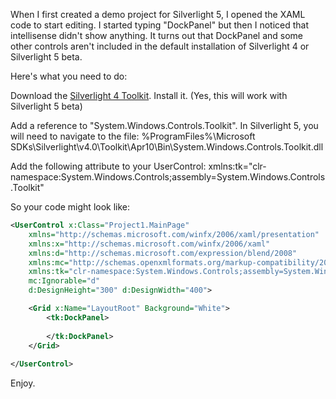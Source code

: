 <!--
author: JP Richardson
publish: Tue Jul 19 2011 19:05:21 GMT-0500 (CDT)
status: publish
type: post
link: https://procbits.wordpress.com/2011/07/19/missing-dockpanel-add-dockpanel-for-silverlight-4-or-silverlight-5/
tags: C#, Silverlight
slug: 2011/07/19/missing-dockpanel-add-dockpanel-for-silverlight-4-or-silverlight-5
title: Missing DockPanel? Add DockPanel for Silverlight 4 or Silverlight 5
-->



When I first created a demo project for Silverlight 5, I opened the XAML
code to start editing. I started typing "DockPanel" but then I noticed
that intellisense didn't show anything. It turns out that DockPanel and
some other controls aren't included in the default installation of
Silverlight 4 or Silverlight 5 beta.

Here's what you need to do:

Download the [Silverlight 4
Toolkit](http://silverlight.codeplex.com/releases/view/43528). Install
it. (Yes, this will work with Silverlight 5 beta)

Add a reference to "System.Windows.Controls.Toolkit". In Silverlight 5,
you will need to navigate to the file: %ProgramFiles%\\Microsoft
SDKs\\Silverlight\\v4.0\\Toolkit\\Apr10\\Bin\\System.Windows.Controls.Toolkit.dll

Add the following attribute to your UserControl:
xmlns:tk="clr-namespace:System.Windows.Controls;assembly=System.Windows.Controls.Toolkit"

So your code might look like:

```xml
<UserControl x:Class="Project1.MainPage"
    xmlns="http://schemas.microsoft.com/winfx/2006/xaml/presentation"
    xmlns:x="http://schemas.microsoft.com/winfx/2006/xaml"
    xmlns:d="http://schemas.microsoft.com/expression/blend/2008"
    xmlns:mc="http://schemas.openxmlformats.org/markup-compatibility/2006"
    xmlns:tk="clr-namespace:System.Windows.Controls;assembly=System.Windows.Controls.Toolkit"
    mc:Ignorable="d"
    d:DesignHeight="300" d:DesignWidth="400">

    <Grid x:Name="LayoutRoot" Background="White">
        <tk:DockPanel>
            
        </tk:DockPanel>
    </Grid>
    
</UserControl>
```

Enjoy.

